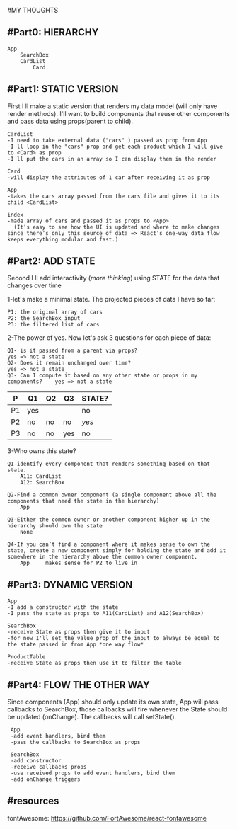 #MY THOUGHTS

#Part0: HIERARCHY
-----------------
    App
        SearchBox     
        CardList    
            Card 
            
#Part1: STATIC VERSION
----------------------
First I ll make a static version that renders my data model (will only have render methods).
I'll want to build components that reuse other components and pass data using props(parent to child). 

    CardList
    -I need to take external data ("cars" ) passed as prop from App
    -I ll loop in the "cars" prop and get each product which I will give to <Card> as prop
    -I ll put the cars in an array so I can display them in the render
    
    Card
    -will display the attributes of 1 car after receiving it as prop
    
    App
    -takes the cars array passed from the cars file and gives it to its child <CardList>
    
    index
    -made array of cars and passed it as props to <App>
      (It’s easy to see how the UI is updated and where to make changes since there’s only this source of data => React’s one-way data flow keeps everything modular and fast.)

#Part2: ADD STATE
-----------------
Second I ll add interactivity (*more thinking*) using STATE for the data that changes over time

1-let's make a minimal state. The projected pieces of data I have so far:
        
    P1: the original array of cars
    P2: the SearchBox input
    P3: the filtered list of cars
        
2-The power of yes. Now let's ask 3 questions for each piece of data:

    Q1- is it passed from a parent via props?                                   yes => not a state
    Q2- Does it remain unchanged over time?                                     yes => not a state
    Q3- Can I compute it based on any other state or props in my components?    yes => not a state
    
| P | Q1 | Q2 | Q3 | STATE? |
|---|----|----|----|----|
| P1 | yes |  |  | no |
| P2 | no | no | no | *yes* |
| P3 | no | no | yes | no |      
 
3-Who owns this state?
 
    Q1-identify every component that renders something based on that state.
        A11: CardList
        A12: SearchBox
        
    Q2-Find a common owner component (a single component above all the components that need the state in the hierarchy)
        App
        
    Q3-Either the common owner or another component higher up in the hierarchy should own the state
        None
        
    Q4-If you can’t find a component where it makes sense to own the state, create a new component simply for holding the state and add it somewhere in the hierarchy above the common owner component.
        App     makes sense for P2 to live in        
        
#Part3: DYNAMIC VERSION      
------------------------
    App
    -I add a constructor with the state
    -I pass the state as props to A11(CardList) and A12(SearchBox)
    
    SearchBox
    -receive State as props then give it to input
    -for now I'll set the value prop of the input to always be equal to the state passed in from App *one way flow*
    
    ProductTable
    -receive State as props then use it to filter the table
    
#Part4: FLOW THE OTHER WAY      
 --------------------------
Since components (App) should only update its own state, App will pass callbacks to SearchBox, those callbacks will fire whenever the State should be updated (onChange). The callbacks will call setState().
 
     App
     -add event handlers, bind them
     -pass the callbacks to SearchBox as props
     
     SearchBox
     -add constructor
     -receive callbacks props
     -use received props to add event handlers, bind them
     -add onChange triggers
     
#resources
----------
fontAwesome: https://github.com/FortAwesome/react-fontawesome
